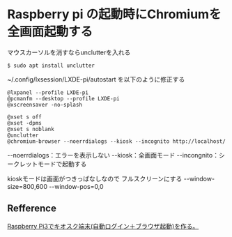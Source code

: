 Raspberry pi の起動時にChromiumを全画面起動する
======================================================================

マウスカーソルを消すならunclutterを入れる
```
$ sudo apt install unclutter
```


~/.config/lxsession/LXDE-pi/autostart を以下のように修正する 
```
@lxpanel --profile LXDE-pi
@pcmanfm --desktop --profile LXDE-pi
@xscreensaver -no-splash

@xset s off
@xset -dpms
@xset s noblank
@unclutter
@chromium-browser --noerrdialogs --kiosk --incognito http://localhost/
```

--noerrdialogs：エラーを表示しない
--kiosk：全画面モード
--incongnito：シークレットモードで起動する

kioskモードは画面がつきっぱなしなので
フルスクリーンにする
--window-size=800,600
--window-pos=0,0


Refference
----------------------------------------------------------------------
[Raspberry Pi3でキオスク端末(自動ログイン＋ブラウザ起動)を作る。](https://qiita.com/yyano/items/c08705994363b9526d07)
